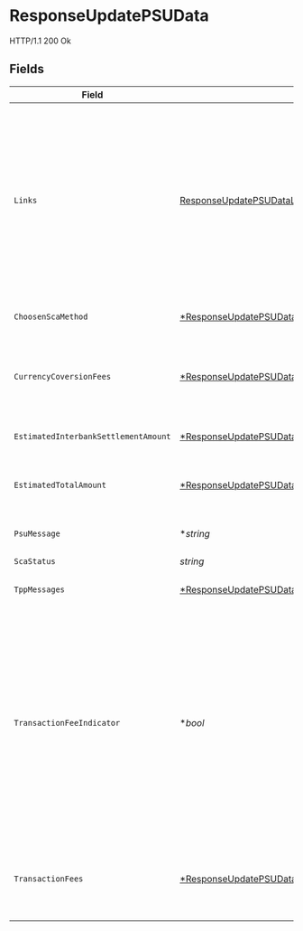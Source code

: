 # ResponseUpdatePSUData

HTTP/1.1 200 Ok


## Fields

| Field                                                                                                                                                                                                                                                                                                                                                                                                                                            | Type                                                                                                                                                                                                                                                                                                                                                                                                                                             | Required                                                                                                                                                                                                                                                                                                                                                                                                                                         | Description                                                                                                                                                                                                                                                                                                                                                                                                                                      | Example                                                                                                                                                                                                                                                                                                                                                                                                                                          |
| ------------------------------------------------------------------------------------------------------------------------------------------------------------------------------------------------------------------------------------------------------------------------------------------------------------------------------------------------------------------------------------------------------------------------------------------------ | ------------------------------------------------------------------------------------------------------------------------------------------------------------------------------------------------------------------------------------------------------------------------------------------------------------------------------------------------------------------------------------------------------------------------------------------------ | ------------------------------------------------------------------------------------------------------------------------------------------------------------------------------------------------------------------------------------------------------------------------------------------------------------------------------------------------------------------------------------------------------------------------------------------------ | ------------------------------------------------------------------------------------------------------------------------------------------------------------------------------------------------------------------------------------------------------------------------------------------------------------------------------------------------------------------------------------------------------------------------------------------------ | ------------------------------------------------------------------------------------------------------------------------------------------------------------------------------------------------------------------------------------------------------------------------------------------------------------------------------------------------------------------------------------------------------------------------------------------------ |
| `Links`                                                                                                                                                                                                                                                                                                                                                                                                                                          | [ResponseUpdatePSUDataLinks](../../models/shared/responseupdatepsudatalinks.md)                                                                                                                                                                                                                                                                                                                                                                  | :heavy_check_mark:                                                                                                                                                                                                                                                                                                                                                                                                                               | Lista de hipervínculos para ser reconocidos por el HUB. Tipos soportados en esta respuesta: • scaRedirect: en caso de SCA por redirección. Link donde el navegador del PSU debe ser redireccionado por el TPP. • scaStatus: link para consultar el estado SCA correspondiente al sub-recurso de autorización. Este link es solo contenido si un sub-recurso de autorización ha sido creado.                                                      |                                                                                                                                                                                                                                                                                                                                                                                                                                                  |
| `ChoosenScaMethod`                                                                                                                                                                                                                                                                                                                                                                                                                               | [*ResponseUpdatePSUDataChoosenScaMethod](../../models/shared/responseupdatepsudatachoosenscamethod.md)                                                                                                                                                                                                                                                                                                                                           | :heavy_minus_sign:                                                                                                                                                                                                                                                                                                                                                                                                                               | NO SOPORTADO EN ESTA VERSIÓN. SOLO EMBEBIDO                                                                                                                                                                                                                                                                                                                                                                                                      |                                                                                                                                                                                                                                                                                                                                                                                                                                                  |
| `CurrencyCoversionFees`                                                                                                                                                                                                                                                                                                                                                                                                                          | [*ResponseUpdatePSUDataCurrencyCoversionFees](../../models/shared/responseupdatepsudatacurrencycoversionfees.md)                                                                                                                                                                                                                                                                                                                                 | :heavy_minus_sign:                                                                                                                                                                                                                                                                                                                                                                                                                               | Podría ser usado por el ASPSP para transportar comisiones por conversión específica de la moneda asociada a la transferencia de crédito iniciada.                                                                                                                                                                                                                                                                                                |                                                                                                                                                                                                                                                                                                                                                                                                                                                  |
| `EstimatedInterbankSettlementAmount`                                                                                                                                                                                                                                                                                                                                                                                                             | [*ResponseUpdatePSUDataEstimatedInterbankSettlementAmount](../../models/shared/responseupdatepsudataestimatedinterbanksettlementamount.md)                                                                                                                                                                                                                                                                                                       | :heavy_minus_sign:                                                                                                                                                                                                                                                                                                                                                                                                                               | Importe estimado a ser transferido al beneficiario.                                                                                                                                                                                                                                                                                                                                                                                              |                                                                                                                                                                                                                                                                                                                                                                                                                                                  |
| `EstimatedTotalAmount`                                                                                                                                                                                                                                                                                                                                                                                                                           | [*ResponseUpdatePSUDataEstimatedTotalAmount](../../models/shared/responseupdatepsudataestimatedtotalamount.md)                                                                                                                                                                                                                                                                                                                                   | :heavy_minus_sign:                                                                                                                                                                                                                                                                                                                                                                                                                               | Importe el cual se estima que será retirado de la cuenta del ordenante. Nota: este importe incluye comisiones.                                                                                                                                                                                                                                                                                                                                   |                                                                                                                                                                                                                                                                                                                                                                                                                                                  |
| `PsuMessage`                                                                                                                                                                                                                                                                                                                                                                                                                                     | **string*                                                                                                                                                                                                                                                                                                                                                                                                                                        | :heavy_minus_sign:                                                                                                                                                                                                                                                                                                                                                                                                                               | Texto enviado al TPP a través del HUB para ser mostrado al PSU.                                                                                                                                                                                                                                                                                                                                                                                  | Mensaje de ejemplo                                                                                                                                                                                                                                                                                                                                                                                                                               |
| `ScaStatus`                                                                                                                                                                                                                                                                                                                                                                                                                                      | *string*                                                                                                                                                                                                                                                                                                                                                                                                                                         | :heavy_check_mark:                                                                                                                                                                                                                                                                                                                                                                                                                               | Estado SCA                                                                                                                                                                                                                                                                                                                                                                                                                                       |                                                                                                                                                                                                                                                                                                                                                                                                                                                  |
| `TppMessages`                                                                                                                                                                                                                                                                                                                                                                                                                                    | [*ResponseUpdatePSUDataTppMessages](../../models/shared/responseupdatepsudatatppmessages.md)                                                                                                                                                                                                                                                                                                                                                     | :heavy_minus_sign:                                                                                                                                                                                                                                                                                                                                                                                                                               | Mensaje para el TPP enviado a través del HUB.                                                                                                                                                                                                                                                                                                                                                                                                    |                                                                                                                                                                                                                                                                                                                                                                                                                                                  |
| `TransactionFeeIndicator`                                                                                                                                                                                                                                                                                                                                                                                                                        | **bool*                                                                                                                                                                                                                                                                                                                                                                                                                                          | :heavy_minus_sign:                                                                                                                                                                                                                                                                                                                                                                                                                               | Si es igual a "true", la transacción implicará una comisión según el ASPSP o según lo acordado entre ASPSP y PSU. Si es igual a "false" o no es usado, la transacción no implicará ninguna comisión adicional para el PSU. Si este elemento no es usado, entonces no hay información acerca de comisiones de la transacción, a no ser que el importe de la comisión venga explícitamente en el campo transactionFees y/o currencyConversionFees. |                                                                                                                                                                                                                                                                                                                                                                                                                                                  |
| `TransactionFees`                                                                                                                                                                                                                                                                                                                                                                                                                                | [*ResponseUpdatePSUDataTransactionFees](../../models/shared/responseupdatepsudatatransactionfees.md)                                                                                                                                                                                                                                                                                                                                             | :heavy_minus_sign:                                                                                                                                                                                                                                                                                                                                                                                                                               | Podría ser usado por el ASPSP para transportar la comisión total de la transacción. Este campo incluye el currencyConversiónFees, si es de aplicación.                                                                                                                                                                                                                                                                                           |                                                                                                                                                                                                                                                                                                                                                                                                                                                  |